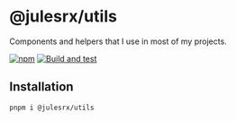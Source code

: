 # @julesrx/utils

Components and helpers that I use in most of my projects.

[![npm](https://img.shields.io/npm/v/%40julesrx/utils)](https://npmjs.com/@julesrx/utils)
[![Build and test](https://github.com/julesrx/utils/actions/workflows/build-and-test.yml/badge.svg)](https://github.com/julesrx/utils/actions/workflows/build-and-test.yml)

## Installation

```bash
pnpm i @julesrx/utils
```
